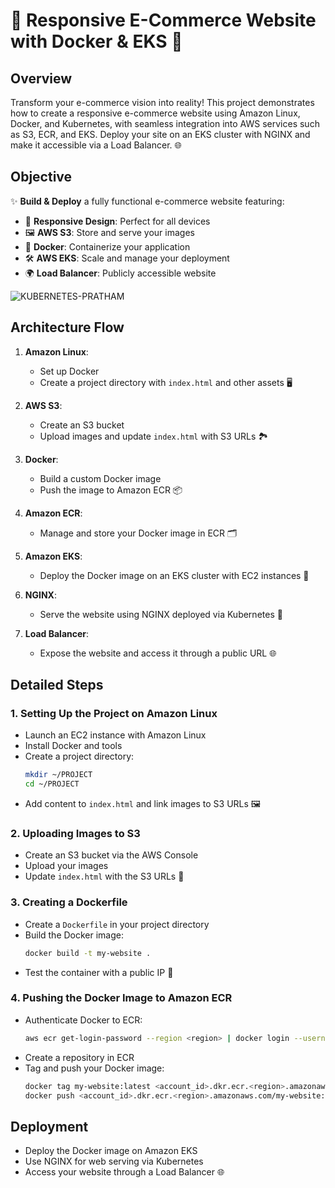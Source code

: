 # 🌟 Responsive E-Commerce Website with Docker & EKS 🚀

## Overview

Transform your e-commerce vision into reality! This project demonstrates how to create a responsive e-commerce website using Amazon Linux, Docker, and Kubernetes, with seamless integration into AWS services such as S3, ECR, and EKS. Deploy your site on an EKS cluster with NGINX and make it accessible via a Load Balancer. 🌐

## Objective

✨ **Build & Deploy** a fully functional e-commerce website featuring:
- 📱 **Responsive Design**: Perfect for all devices
- 🖼️ **AWS S3**: Store and serve your images
- 🐳 **Docker**: Containerize your application
- 🛠️ **AWS EKS**: Scale and manage your deployment
- 🌍 **Load Balancer**: Publicly accessible website

![KUBERNETES-PRATHAM](https://github.com/user-attachments/assets/ff9582e8-30ca-46a9-be70-12a36f2b2f49)

## Architecture Flow

1. **Amazon Linux**: 
   - Set up Docker
   - Create a project directory with `index.html` and other assets 🖥️

2. **AWS S3**: 
   - Create an S3 bucket
   - Upload images and update `index.html` with S3 URLs 🏞️

3. **Docker**: 
   - Build a custom Docker image
   - Push the image to Amazon ECR 📦

4. **Amazon ECR**: 
   - Manage and store your Docker image in ECR 🗂️

5. **Amazon EKS**: 
   - Deploy the Docker image on an EKS cluster with EC2 instances 🌟

6. **NGINX**: 
   - Serve the website using NGINX deployed via Kubernetes 🚀

7. **Load Balancer**: 
   - Expose the website and access it through a public URL 🌐

## Detailed Steps

### 1. Setting Up the Project on Amazon Linux

- Launch an EC2 instance with Amazon Linux
- Install Docker and tools
- Create a project directory:
  ```bash
  mkdir ~/PROJECT
  cd ~/PROJECT
  ```
- Add content to `index.html` and link images to S3 URLs 🖼️

### 2. Uploading Images to S3

- Create an S3 bucket via the AWS Console
- Upload your images
- Update `index.html` with the S3 URLs 📂

### 3. Creating a Dockerfile

- Create a `Dockerfile` in your project directory
- Build the Docker image:
  ```bash
  docker build -t my-website .
  ```
- Test the container with a public IP 🧪

### 4. Pushing the Docker Image to Amazon ECR

- Authenticate Docker to ECR:
  ```bash
  aws ecr get-login-password --region <region> | docker login --username AWS --password-stdin <account_id>.dkr.ecr.<region>.amazonaws.com
  ```
- Create a repository in ECR
- Tag and push your Docker image:
  ```bash
  docker tag my-website:latest <account_id>.dkr.ecr.<region>.amazonaws.com/my-website:latest
  docker push <account_id>.dkr.ecr.<region>.amazonaws.com/my-website:latest
  ```

## Deployment

- Deploy the Docker image on Amazon EKS
- Use NGINX for web serving via Kubernetes
- Access your website through a Load Balancer 🌐

